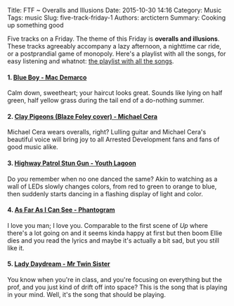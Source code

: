 Title: FTF ~ Overalls and Illusions
Date: 2015-10-30 14:16
Category: Music
Tags: music
Slug: five-track-friday-1
Authors: arctictern
Summary: Cooking up something good

Five tracks on a Friday. The theme of this Friday is 
**overalls and illusions**. These tracks agreeably accompany a lazy afternoon,
a nighttime car ride, or a postprandial game of monopoly. Here's a playlist
with all the songs, for easy listening and whatnot: [the playlist with all 
the songs](https://open.spotify.com/user/1240806741/playlist/4incH0kX0BA2gDCnL8ZLaO).

#### 1. [Blue Boy - Mac Demarco](https://www.youtube.com/watch?v=AR_R1kt4V54)
Calm down, sweetheart; your haircut looks great. Sounds like lying on 
half green, half yellow grass during the tail end of a do-nothing summer.

#### 2. [Clay Pigeons (Blaze Foley cover) - Michael Cera](https://www.youtube.com/watch?v=yscu2T5WIeQ)
Michael Cera wears overalls, right? Lulling guitar and Michael Cera's beautiful
voice will bring joy to all Arrested Development fans and fans of good music
alike.

#### 3. [Highway Patrol Stun Gun - Youth Lagoon](https://www.youtube.com/watch?v=jKQrO5xO8QQ)
Do *you* remember when no one danced the same? Akin to watching as a wall of 
LEDs slowly changes colors, from red to green to orange to blue, then suddenly
starts dancing in a flashing display of light and color. 

#### 4. [As Far As I Can See - Phantogram](https://www.youtube.com/watch?v=IHvoz_oXOXA)
I love you man; I love you. Comparable to the first scene of *Up* where there's
a lot going on and it seems kinda happy at first but then boom Ellie dies and
you read the lyrics and maybe it's actually a bit sad, but you still like it.

#### 5. [Lady Daydream - Mr Twin Sister](https://www.youtube.com/watch?v=HohnlWnQPvs)
You know when you're in class, and you're focusing on everything but the prof,
and you just kind of drift off into space? This is the song that is playing
in your mind. Well, it's the song that should be playing.

